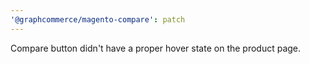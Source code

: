 ```yaml
---
'@graphcommerce/magento-compare': patch
---
```


Compare button didn't have a proper hover state on the product page.

